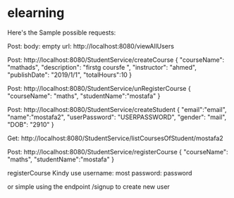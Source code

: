 # elearning
Here's the Sample possible requests:

Post:
body: empty
url: http://localhost:8080/viewAllUsers 

Post:
http://localhost:8080/StudentService/createCourse
{
	"courseName": "mathads",
	 "description": "firstg coursfe ",
	 "instructor": "ahmed",
     "publishDate": "2019/1/1",
	 "totalHours":10
}

Post:
http://localhost:8080/StudentService/unRegisterCourse
{
	"courseName": "maths",
	"studentName":"mostafa"
}

Post:
http://localhost:8080/StudentService/createStudent
{
	"email":"email",
	"name":"mostafa2",
	"userPassword": "USERPASSWORD",
	"gender": "mail",
	"DOB": "2910"
}

Get:
http://localhost:8080/StudentService/listCoursesOfStudent/mostafa2


Post:
http://localhost:8080/StudentService/registerCourse
{
	"courseName": "maths",
	"studentName":"mostafa"
}

registerCourse
Kindy use 
username: most
password: password

or simple using the endpoint /signup to create new user
